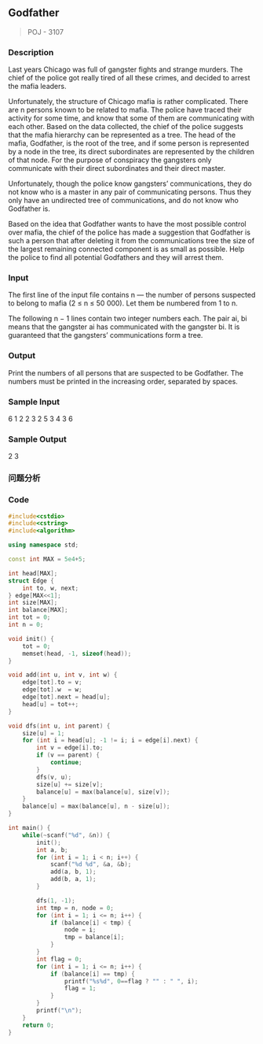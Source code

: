 ## Godfather 
> POJ - 3107

### Description
Last years Chicago was full of gangster fights and strange murders. The chief of the police got really tired of all these crimes, and decided to arrest the mafia leaders.

Unfortunately, the structure of Chicago mafia is rather complicated. There are n persons known to be related to mafia. The police have traced their activity for some time, and know that some of them are communicating with each other. Based on the data collected, the chief of the police suggests that the mafia hierarchy can be represented as a tree. The head of the mafia, Godfather, is the root of the tree, and if some person is represented by a node in the tree, its direct subordinates are represented by the children of that node. For the purpose of conspiracy the gangsters only communicate with their direct subordinates and their direct master.

Unfortunately, though the police know gangsters’ communications, they do not know who is a master in any pair of communicating persons. Thus they only have an undirected tree of communications, and do not know who Godfather is.

Based on the idea that Godfather wants to have the most possible control over mafia, the chief of the police has made a suggestion that Godfather is such a person that after deleting it from the communications tree the size of the largest remaining connected component is as small as possible. Help the police to find all potential Godfathers and they will arrest them.

### Input
The first line of the input file contains n — the number of persons suspected to belong to mafia (2 ≤ n ≤ 50 000). Let them be numbered from 1 to n.

The following n − 1 lines contain two integer numbers each. The pair ai, bi means that the gangster ai has communicated with the gangster bi. It is guaranteed that the gangsters’ communications form a tree.

### Output
Print the numbers of all persons that are suspected to be Godfather. The numbers must be printed in the increasing order, separated by spaces.

### Sample Input
6
1 2
2 3
2 5
3 4
3 6

### Sample Output
2 3

### 问题分析

### Code
```cpp
#include<cstdio>
#include<cstring>
#include<algorithm>

using namespace std;

const int MAX = 5e4+5;

int head[MAX];
struct Edge {
    int to, w, next;
} edge[MAX<<1];
int size[MAX];
int balance[MAX];
int tot = 0;
int n = 0;

void init() {
    tot = 0;
    memset(head, -1, sizeof(head));
}

void add(int u, int v, int w) {
    edge[tot].to = v;
    edge[tot].w  = w;
    edge[tot].next = head[u];
    head[u] = tot++;
}

void dfs(int u, int parent) {
    size[u] = 1;
    for (int i = head[u]; -1 != i; i = edge[i].next) {
        int v = edge[i].to;
        if (v == parent) {
            continue;
        }
        dfs(v, u);
        size[u] += size[v];
        balance[u] = max(balance[u], size[v]);
    }
    balance[u] = max(balance[u], n - size[u]);
}

int main() {
    while(~scanf("%d", &n)) {
        init();
        int a, b;
        for (int i = 1; i < n; i++) {
            scanf("%d %d", &a, &b);
            add(a, b, 1);
            add(b, a, 1);
        }

        dfs(1, -1);
        int tmp = n, node = 0;
        for (int i = 1; i <= n; i++) {
            if (balance[i] < tmp) {
                node = i;
                tmp = balance[i];
            }
        }
        int flag = 0;
        for (int i = 1; i <= n; i++) {
            if (balance[i] == tmp) {
                printf("%s%d", 0==flag ? "" : " ", i);
                flag = 1;
            }
        }
        printf("\n");
    }
    return 0;
}
```